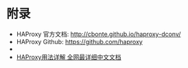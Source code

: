 # 附录

- HAProxy 官方文档: http://cbonte.github.io/haproxy-dconv/
- HAProxy Github: https://github.com/haproxy
- 
- [HAProxy用法详解 全网最详细中文文档](http://blog.csdn.net/pzw_0612/article/details/53261935)